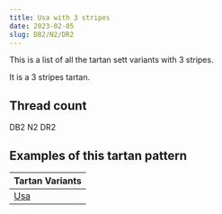 ```yaml
---
title: Usa with 3 stripes
date: 2023-02-05
slug: DB2/N2/DR2
---
```

This is a list of all the tartan sett variants with 3 stripes.

It is a 3 stripes tartan.


## Thread count
DB2 N2 DR2

## Examples of this tartan pattern

| Tartan Variants |
|---------------|
| [Usa](/variants/db2/n2/dr2-db000052-draa0000-lgaaaa00-naaaaaa)||
